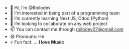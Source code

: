 - 👋 Hi, I’m @Roilodev
- 👀 I'm interested in being part of a programming team
- 🌱 I’m currently learning Next JS, Odoo (Python)
- 💞️ I’m looking to collaborate on any web project
- 📫 You can contact me through roilodev07@gmail.com
- 😄 Pronouns: He
- ⚡ Fun fact: ... <b>I love Music</b> 

<!---
Roilodev/Roilodev is a ✨ special ✨ repository because its `README.md` (this file) appears on your GitHub profile.
You can click the Preview link to take a look at your changes.
--->
